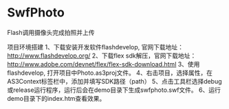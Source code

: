 SwfPhoto
========

Flash调用摄像头完成拍照并上传

项目环境搭建
1、下载安装开发软件flashdevelop, 官网下载地址：http://www.flashdevelop.org/
2、下载flex sdk解压，官网下载地址：http://www.adobe.com/devnet/flex/flex-sdk-download.html
3、使用flashdevelop, 打开项目中Photo.as3proj文件。
4、右击项目，选择属性，在AS3Context标签栏中，添加并填写SDK路径（path）
5、点击工具栏选择debug或release运行程序，运行后会在demo目录下生成swfphoto.swf文件。
6、运行demo目录下的index.htm查看效果。